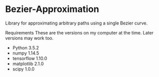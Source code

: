 # Bezier-Approximation
Library for approximating arbitrary paths using a single Bezier curve.

Requirements
These are the versions on my computer at the time. Later versions may work too.
- Python 3.5.2
- numpy 1.14.5
- tensorflow 1.10.0
- matplotlib 2.1.0
- scipy 1.0.0
